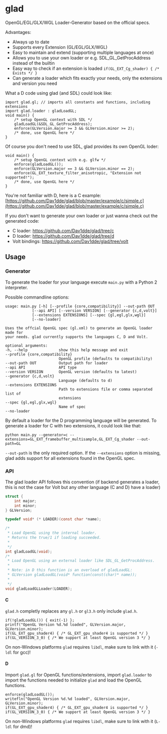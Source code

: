 glad
====

OpenGL/EGL/GLX/WGL Loader-Generator based on the official specs.


Advantages:

 * Always up to date
 * Supports every Extension (GL/EGL/GLX/WGL)
 * Easy to maintain and extend (supporting multiple languages at once)
 * Allows you to use your own loader or e.g. SDL_GL_GetProcAddress instead of the builtin
 * Easy way to check if an extension is loaded `if(GL_EXT_Cg_shader) { /* Exists */ }`
 * Can generate a loader which fits exactly your needs, only the extensions and version you need

What a D code using glad (and SDL) could look like:

    import glad.gl; // imports all constants and functions, including extensions
    import glad.loader : gladLoadGL;
    void main() {
        /* setup OpenGL context with SDL */
        gladLoadGL(&SDL_GL_GetProcAddress);
        enforce(GLVersion.major >= 3 && GLVersion.minor >= 2);
        /* done, use OpenGL here */
    }

Of course you don't need to use SDL, glad provides its own OpenGL loder:

    void main() {
        /* setup OpenGL context with e.g. glfw */
        enforce(gladLoadGL());
        enforce(GLVersion.major == 3 && GLVersion.minor == 2);
        enforce(GL_EXT_texture_filter_anisotropic, "Extension not supported!");
        /* done, use OpenGL here */
    }

You're not familiar with D, here is a C example:
[https://github.com/Dav1dde/glad/blob/master/example/c/simple.c](https://github.com/Dav1dde/glad/blob/master/example/c/simple.c)


If you don't want to generate your own loader or just wanna check out the generated code:

 * C loader: https://github.com/Dav1dde/glad/tree/c
 * D loader: https://github.com/Dav1dde/glad/tree/d
 * Volt bindings: https://github.com/Dav1dde/glad/tree/volt


## Usage ##


### Generator ###

To generate the loader for your language execute `main.py` with a Python 2
interpreter.

Possible commandline options:

    usage: main.py [-h] [--profile {core,compatibility}] --out-path OUT
                [--api API] [--version VERSION] [--generator {c,d,volt}]
                [--extensions EXTENSIONS] [--spec {gl,egl,glx,wgl}]
                [--no-loader]

    Uses the offcial OpenGL spec (gl.xml) to generate an OpenGL loader made for
    your needs. glad currently supports the languages C, D and Volt.

    optional arguments:
    -h, --help              show this help message and exit
    --profile {core,compatibility}
                            OpenGL profile (defaults to compatibility)
    --out-path OUT          Output path for loader
    --api API               API type
    --version VERSION       OpenGL version (defaults to latest)
    --generator {c,d,volt}
                            Language (defaults to d)
    --extensions EXTENSIONS
                            Path to extensions file or comma separated list of
                            extensions
    --spec {gl,egl,glx,wgl}
                            Name of spec
    --no-loader


By default a loader for the D programming language will be generated. To generate
a loader for C with two extensions, it could look like that:

    python main.py --generator=c --extensions=GL_EXT_framebuffer_multisample,GL_EXT_Cg_shader --out-path=GL

`--out-path` is the only required option. If the `--extensions` option is missing,
glad adds support for all extensions found in the OpenGL spec.

### API ###

The glad loader API follows this convention (if backend generates a loader, this is not the case
for Volt but any other language (C and D) have a loader)

```c
struct {
    int major;
    int minor;
} GLVersion;

typedef void* (* LOADER)(const char *name);

/*
 * Load OpenGL using the internal loader.
 * Returns the true/1 if loading succeeded.
 *
 */
int gladLoadGL(void);
/*
 * Load OpenGL using an external loader like SDL_GL_GetProcAddress.
 *
 * Note: in D this function is an overload of gladLoadGL:
 * GLVersion gladLoadGL(void* function(const(char)* name));
 *
 */
void gladLoadGLLoader(LOADER);
```


#### C ####

`glad.h` completly replaces any `gl.h` or `gl3.h` only include `glad.h`.

    if(!gladLoadGL()) { exit(-1) };
    printf("OpenGL Version %d.%d loaded", GLVersion.major, GLVersion.minor);
    if(GL_EXT_gpu_shader4) { /* GL_EXT_gpu_shader4 is supported */ }
    if(GL_VERSION_3_0) { /* We support at least OpenGL version 3 */ }

On non-Windows platforms `glad` requires `libdl`, make sure to link with it (`-ldl` for gcc)!


#### D ####

Import `glad.gl` for OpenGL functions/extensions, import `glad.loader` to import
the functions needed to initialize `glad` and load the OpenGL functions.

    enforce(gladLoadGL());
    writefln("OpenGL Version %d.%d loaded", GLVersion.major, GLVersion.minor);
    if(GL_EXT_gpu_shader4) { /* GL_EXT_gpu_shader4 is supported */ }
    if(GL_VERSION_3_0) { /* We support at least OpenGL version 3 */ }

On non-Windows platforms `glad` requires `libdl`, make sure to link with it (`L-ldl` for dmd)!
